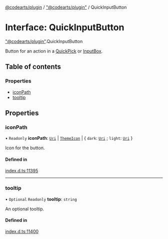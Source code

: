 [@codearts/plugin](../README.md) / ["@codearts/plugin"](../modules/_codearts_plugin_.md) / QuickInputButton

# Interface: QuickInputButton

["@codearts/plugin"](../modules/_codearts_plugin_.md).QuickInputButton

Button for an action in a [QuickPick](codearts_plugin_.QuickPick.md) or [InputBox](codearts_plugin_.InputBox.md).

## Table of contents

### Properties

- [iconPath](codearts_plugin_.QuickInputButton.md#iconpath)
- [tooltip](codearts_plugin_.QuickInputButton.md#tooltip)

## Properties

### iconPath

• `Readonly` **iconPath**: [`Uri`](../classes/codearts_plugin_.Uri.md) \| [`ThemeIcon`](../classes/codearts_plugin_.ThemeIcon.md) \| { `dark`: [`Uri`](../classes/codearts_plugin_.Uri.md) ; `light`: [`Uri`](../classes/codearts_plugin_.Uri.md)  }

Icon for the button.

#### Defined in

[index.d.ts:11395](https://github.com/huaweicloud/cloudide-plugin-api/blob/5055bbd/index.d.ts#L11395)

___

### tooltip

• `Optional` `Readonly` **tooltip**: `string`

An optional tooltip.

#### Defined in

[index.d.ts:11400](https://github.com/huaweicloud/cloudide-plugin-api/blob/5055bbd/index.d.ts#L11400)
